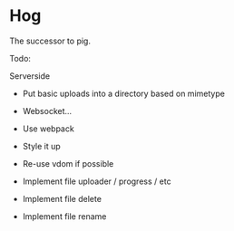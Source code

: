 # Hog

The successor to pig.

Todo:

Serverside
- Put basic uploads into a directory based on mimetype

- Websocket...
- Use webpack
- Style it up
- Re-use vdom if possible
- Implement file uploader / progress / etc
- Implement file delete
- Implement file rename
